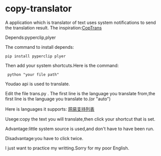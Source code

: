 # copy-translator
A application which is translator of text uses system notifications to send the translation result.
The inspiration:[CopTrans](https://github.com/maxuewei2/CopyTrans/)

Depends:pyperclip,plyer

The command to install depends:

```
pip install pyperclip plyer
```

Then add your system shortcuts.Here is the command:

```
 python "your file path"
```

Youdao api is used to translate.

Edit the file trans.py . The first line is the language you translate from,the first line is the language you translate to.(or "auto")

Here is languages it supports:
[网易支持列表](https://ai.youdao.com/DOCSIRMA/html/%E8%87%AA%E7%84%B6%E8%AF%AD%E8%A8%80%E7%BF%BB%E8%AF%91/API%E6%96%87%E6%A1%A3/%E6%96%87%E6%9C%AC%E7%BF%BB%E8%AF%91%E6%9C%8D%E5%8A%A1/%E6%96%87%E6%9C%AC%E7%BF%BB%E8%AF%91%E6%9C%8D%E5%8A%A1-API%E6%96%87%E6%A1%A3.html#section-9)

Usege:copy the text you will translate,then click your shortcut that is set.

Advantage:little system source is used,and don't have to have been run.

Disadvantage:you have to click twice.

I just want to practice my writting.Sorry for my poor English.
